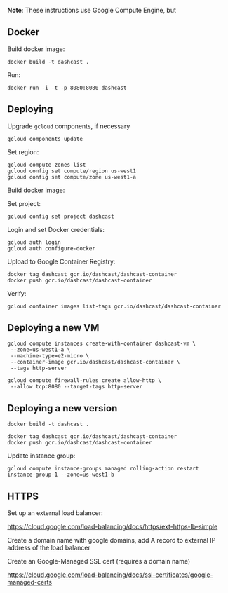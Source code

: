**Note**: These instructions use Google Compute Engine, but 

## Docker
Build docker image:

```
docker build -t dashcast .
```

Run:

```
docker run -i -t -p 8080:8080 dashcast
```

## Deploying

Upgrade `gcloud` components, if necessary

```
gcloud components update
```

Set region:

```
gcloud compute zones list
gcloud config set compute/region us-west1
gcloud config set compute/zone us-west1-a
```

Build docker image:

Set project:

```
gcloud config set project dashcast 
```

Login and set Docker credentials:

```
gcloud auth login
gcloud auth configure-docker
```

Upload to Google Container Registry:

```
docker tag dashcast gcr.io/dashcast/dashcast-container
docker push gcr.io/dashcast/dashcast-container
```

Verify:

```
gcloud container images list-tags gcr.io/dashcast/dashcast-container
```

## Deploying a new VM

```
gcloud compute instances create-with-container dashcast-vm \
 --zone=us-west1-a \
 --machine-type=e2-micro \
 --container-image gcr.io/dashcast/dashcast-container \
 --tags http-server
```

```
gcloud compute firewall-rules create allow-http \
 --allow tcp:8080 --target-tags http-server
```

## Deploying a new version

```
docker build -t dashcast .
```

```
docker tag dashcast gcr.io/dashcast/dashcast-container
docker push gcr.io/dashcast/dashcast-container
```

Update instance group:

```
gcloud compute instance-groups managed rolling-action restart instance-group-1 --zone=us-west1-b
```

## HTTPS

Set up an external load balancer:

https://cloud.google.com/load-balancing/docs/https/ext-https-lb-simple

Create a domain name with google domains, add A record to external IP address of
the load balancer

Create an Google-Managed SSL cert (requires a domain name)

https://cloud.google.com/load-balancing/docs/ssl-certificates/google-managed-certs
